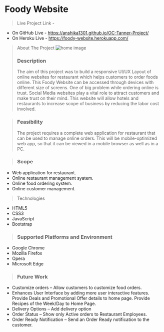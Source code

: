 # Foody Website

> Live Project Link -

* On GitHub Live - https://anshika1301.github.io/OC-Tanner-Project/ 
* On Heroku Live - https://foody-website.herokuapp.com/ 

> About The Project
> ![home image](https://user-images.githubusercontent.com/67957243/130327193-c99d2589-7759-4ad5-a072-44489a5d11a3.png)
>  ### Description
> The aim of this project was to build a responsive UI/UX Layout of online websites for restaurant which helps customers to order foods online. This Foody Website can be accessed through devices with different size of screens. One of big problem while ordering online is trust. Social Media websites play a vital role to attract customers and make trust on their mind. This website will allow hotels and restaurants to increase scope of business by reducing the labor cost involved.

> ### Feasibility
> The project requires a complete web application for restaurant that can be used to manage online orders. This will be mobile-optimized web app, so that it can be viewed in a mobile browser as well as in a PC.

> ### Scope
* Web application for restaurant.
* Online restaurant management syatem.
* Online food ordering system.
* Online customer management.

> Technologies
* HTML5
* CSS3
* JavaScript
* Bootstrap

> ### Supported Platforms and Environment
* Google Chrome
* Mozilla Firefox
* Opera 
* Microsoft Edge

> ### Future Work
* Customize orders – Allow customers to customize food orders.
* Enhances User Interface by adding more user interactive features. Provide Deals and Promotional Offer details to home page. Provide Recipes of the Week/Day to Home Page.
* Delivery Options – Add delivery option
* Order Status – Show only Active orders to Restaurant Employees.
* Order Ready Notification – Send an Order Ready notification to the customer.


